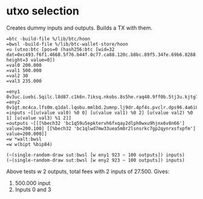 # utxo selection

Creates dummy inputs and outputs. Builds a TX with them.
```
=btc -build-file %/lib/btc/hoon
=bwsl -build-file %/lib/btc-wallet-store/hoon
=u (utxo:btc [pos=0 (hash256:btc [wid=32 dat=0xc493.f6f1.4668.5f76.b44f.0c77.ca88.120c.b8bc.89f5.34fe.69b6.8288.27b9.74e6.8849]) height=3 value=0])
=val0 200.000
=val1 500.000
=val2 30
=val3 235.000

=eny1 0v3uc.iuebi.5qilc.l8d87.c1k6n.7iksq.nkobs.8s5he.raq40.9ff0b.5tj3u.kjtg7.aq59e.hatv7.oioam.mlsr4.pqqcd.cnbjn.pnpi2.1m5rt.k4scg
=eny2 0v1gt.mc4ca.lfs0m.q1dal.lqobu.mmlbd.2umnp.lj9dr.4pf4s.pvclr.dps96.4a6i8.rt6n9.krp0r.11kqu.ckqe4.1tmat.gr754.463aj.a4b41.jj7qg
=inputs ~[[u(value val0) %0 0] [u(value val1) %0 2] [u(value val2) %0 1] [u(value val3) %1 2]]
=outputs ~[[[%bech32 'bc1q59u5epktervh6fxqay2dlph0wxu9hjnx6v8n66'] value=200.100] [[%bech32 'bc1qlwd7mw33uea5m8r2lsnsrkc7gp2qynrxsfxpfm'] value=200.000]]
=w *walt:bwsl
=w w(bipt %bip84)

(~(single-random-draw sut:bwsl [w eny1 923 ~ 100 outputs]) inputs)
(~(single-random-draw sut:bwsl [w eny2 923 ~ 100 outputs]) inputs)
```
Above tests w 2 outputs, total fees with 2 inputs of 27.500. Gives:
1. 500.000 input
2. Inputs 0 and 3
